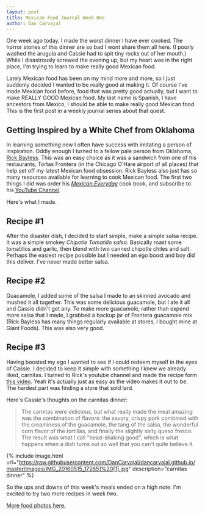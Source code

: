 ```yaml
---
layout: post
title: Mexican Food Journal Week One
author: Dan Carvajal
---
```

One week ago today, I made the worst dinner I have ever cooked. The horror stories of this dinner are so bad I wont share them all here. (I poorly washed the arugula and Cassie had to spit tiny rocks out of her mouth.) While I disastrously screwed the evening up, but my heart was in the right place, I'm trying to learn to make really good Mexican food.

Lately Mexican food has been on my mind more and more, so I just suddenly decided I wanted to be really good at making it. Of course I've made Mexican food before, food that was pretty good actually, but I want to make REALLY GOOD Mexican food. My last name is Spanish, I have ancestors from Mexico, I should be able to make really good Mexican food. This is the first post in a weekly journal series about that quest.

## Getting Inspired by a White Chef from Oklahoma
In learning something new I often have success with imitating a person of inspiration. Oddly enough I turned to a fellow pale person from Oklahoma, [Rick Bayless](https://en.wikipedia.org/wiki/Rick_Bayless). This was an easy choice as it was a sandwich from one of his restaurants, Tortas Frontera (in the Chicago O'Hare airport of all places) that help set off my latest Mexican food obsession. Rick Bayless also just has so many resources available for learning to cook Mexican food. The first two things I did was order his [*Mexican Everyday*](https://www.amazon.com/Mexican-Everyday-Rick-Bayless-ebook/dp/B00DM00URS?ie=UTF8&btkr=1&ref_=dp-kindle-redirect) cook book, and subscribe to his [YouTube Channel](https://www.youtube.com/channel/UC7GcvD-x1gnb8zfsXR5Chxg).

Here's what I made.

## Recipe #1
After the disaster dish, I decided to start simple, make a simple salsa recipe. It was a simple smokey *Chipotle Tomatillo salsa*. Basically roast some tomatillos and garlic, then blend with two canned chipotle chiles and salt. Perhaps the easiest recipe possible but I needed an ego boost and boy did this deliver. I've never made better salsa.

## Recipe #2

Guacamole, I added some of the salsa I made to an skinned avocado and mushed it all together. This was some delicious guacamole, but I ate it all and Cassie didn't get any. To make more guacamole, rather than expend more salsa that I made, I grabbed a backup jar of Frontera guacamole mix (Rick Bayless has many things regularly available at stores, I bought mine at Giant Foods). This was also very good.


## Recipe #3

Having boosted my ego I wanted to see if I could redeem myself in the eyes of Cassie. I decided to keep it simple with something I knew we already liked, carnitas. I turned to Rick's youtube channel and made the recipe form [this video](https://youtu.be/gBWyvB_raSE). Yeah it's actually just as easy as the video makes it out to be. The hardest part was finding a store that sold lard.

Here's Cassie's thoughts on the carnitas dinner:
> The carnitas were delicious, but what really made the meal amazing was the combination of flavors: the savory, crispy pork combined with the creaminess of the guacamole, the tang of the salsa, the wonderful corn flavor of the tortillas, and finally the slightly salty queso fresco. The result was what I call "head-shaking good", which is what happens when a dish turns out so well that you can't quite believe it.

{% include image.html url="https://raw.githubusercontent.com/DanCarvajal/dancarvajal.github.io/master/images/IMG_20160515_172651%20(1).jpg" description="carnitas dinner" %}

So the ups and downs of this week's meals ended on a high note. I'm excited to try two more recipes in week two.

[More food photos here.](https://photos.google.com/album/AF1QipPH6D5_eP8mRLwvnIxQeD1ZdECocGLN8KaFLFOh)
